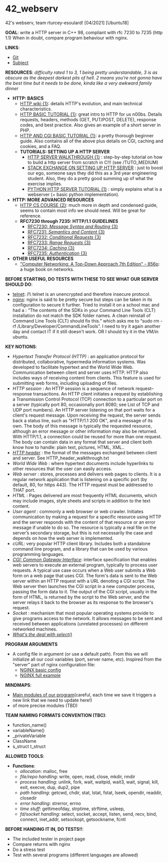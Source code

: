 # 42_webserv
42's webserv, team rturcey-esoulard! [04/2021] [Ubuntu18]

**GOAL**: write a HTTP server in C++ 98, compliant with rfc 7230 to 7235 (http 1.1)
When in doubt, compare program behaviour with nginx.

**LINKS**:
- [Git](https://github.com/42esoulard/42_webserv)
- [Subject](https://cdn.intra.42.fr/pdf/pdf/19749/en.subject.pdf)

**RESOURCES**: *difficulty rated 1 to 3, 1 being pretty understandable, 3 is as obscure as the deepest darkest pits of hell. 2 means you're not gonna have the best time but it needs to be done, kinda like a very awkward family dinner*
- **HTTP: BASICS**
  - [HTTP wiki {1}](https://en.wikipedia.org/wiki/Hypertext_Transfer_Protocol): details HTTP's evolution, and main technical characteristics.
  - [HTTP BASIC TUTORIAL {1}](https://code.tutsplus.com/tutorials/a-beginners-guide-to-http-and-rest--net-16340): great intro to HTTP for us n00bs. Details requests, headers, methods (GET, PUT/POST, DELETE), response codes, and best practice. Also gives an example of a short server in PHP.
  - [HTTP AND CGI BASIC TUTORIAL {1}](https://www.garshol.priv.no/download/text/http-tut.html): a pretty thorough beginner guide. Also contains all of the above plus details on CGI, caching and cookies, and a FAQ.
  - **TUTORIALS: SETTING UP A HTTP SERVER**
    - [HTTP SERVER WALKTHROUGH {1}](https://medium.com/from-the-scratch/http-server-what-do-you-need-to-know-to-build-a-simple-http-server-from-scratch-d1ef8945e4fa) : step-by-step tutorial on how to build a http server from scratch in C!!! (see /TUTO_MEDIUM)
    - [STACK EXCHANGE ON SETTING UP HTTP SERVER](https://softwareengineering.stackexchange.com/questions/200821/how-to-write-a-http-server) : just to boost our ego, someone says they did this as a 3rd
    year engineering student. Also, they do a pretty good summing up of what the exercise implies.
    - [PYTHON HTTP SERVER TUTORIAL {1}](https://www.afternerd.com/blog/python-http-server/) : simply explains what is a webserver (+ basic python implementation).
- **HTTP: MORE ADVANCED RESOURCES**
  - [HTTP CS COURSE {2}](https://www.tutorialspoint.com/http/index.htm): much more in depth and condensed guide, seems to contain most info we should need. Will be great for reference.
  - **RFC7230 through 7235: HTTP/1.1 GUIDELINES**
    - [RFC7230: *Message Syntax and Routing* {3}](https://tools.ietf.org/html/rfc7230)
    - [RFC7231: *Semantics and Content* {3}](https://tools.ietf.org/html/rfc7231)
    - [RFC7232: *Conditional Requests* {3}](https://tools.ietf.org/html/rfc7232)
    - [RFC7233: *Range Requests* {3}](https://tools.ietf.org/html/rfc7233)
    - [RFC7234: *Caching* {3}](https://tools.ietf.org/html/rfc7234)
    - [RFC7235: *Authentication* {3}](https://tools.ietf.org/html/rfc7235)
- **OTHER USEFUL RESOURCES**
  - ["Computer Networking: A Top-Down Approach 7th Edition" - 856p](https://www.ucg.ac.me/skladiste/blog_44233/objava_64433/fajlovi/Computer%20Networking%20_%20A%20Top%20Down%20Approach,%207th,%20converted.pdf): a huge book on networks.

**BEFORE STARTING, DO TESTS WITH THESE TO SEE WHAT OUR SERVER SHOULD DO**:
- [telnet](https://www.howtoforge.com/how-to-install-and-use-telnet-on-ubuntu-1804/): /!\ telnet is an unencrypted and therefore insecure protocol.
- [nginx](http://nginx.org/en/docs/beginners_guide.html#proxy): nginx is said to be pretty secure but
steps can be taken in its configuration to secure it further.
Tried to install it on a school mac and had a : “The contents of the SDKs in your Command Line Tools (CLT) installation do not match the SDK folder names. A clean reinstall of Command Line Tools (CLT) should fix this.” which asks me to “sudo rm -rf /Library/Developer/CommandLineTools”. I need to try it again another day and contact IT if it still doesn't work. OR I should try it in the VM/in ubuntu.

**KEY NOTIONS**:
- *Hypertext Transfer Protocol (HTTP)* : an application protocol for distributed, collaborative, hypermedia information systems. Was developed to facilitate hypertext and the World Wide Web. Communication between client and server uses HTTP. HTTP also includes ways of receiving content from clients. This feature is used for submitting web forms, including uploading of files. 
- *HTTP session* : An HTTP session is a sequence of network request–response transactions. An HTTP client initiates a request by establishing a Transmission Control Protocol (TCP) connection to a particular port on a server (typically port 80, occasionally port 8080; see List of TCP and UDP port numbers). An HTTP server listening on that port waits for a client's request message. Upon receiving the request, the server sends back a status line, such as "HTTP/1.1 200 OK", and a message of its own. The body of this message is typically the requested resource, although an error message or other information may also be returned. With HTTP/1.1, a connection could be reused for more than one request. The body can contain data in any format that server and client both know how to handle: plain text, pictures, HTML, XML..
- [*HTTP header*](https://en.wikipedia.org/wiki/Hypertext_Transfer_Protocol#Message_format) : the format of the messages exchanged between client and server. See HTTP_header_walkthrough.txt
- *World Wide Web* : where hypertext documents include hyperlinks to other resources that the user can easily access.
- *Web server* : stores, processes and delivers web pages to clients. It is a regular network application that is listening on a specific port (by default, 80, for https 443). The HTTP request must be addressed to THAT port.
- *HTML* : Pages delivered are most frequently HTML documents, which may include images, style sheets and scripts in addition to the text content.
- *User agent* :  commonly a web browser or web crawler. Initiates communication by
making a request for a specific resource using HTTP and the server responds with the
content of that resource or an error message if unable to do so. The resource is typically a real file on the server’s secondary storage, but this is not necessarily the case and depends on how the web server is implemented.
- *cURL*: very popular HTTP client library. Includes both a standalone command line program, and a library that can be used by various programming languages.
- [*CGI: Common Gateway Interface*](https://en.wikipedia.org/wiki/Common_Gateway_Interface): interface specification that enables web servers to execute an external program, typically to process user requests. A typical use case occurs when a Web user submits a Web form on a web page that uses CGI. The form's data is sent to the Web server within an HTTP request with a URL denoting a CGI script. The Web server then launches the CGI script in a new computer process, passing the form data to it. The output of the CGI script, usually in the form of HTML, is returned by the script to the Web server, and the server relays it back to the browser as its response to the browser's request.
- *Socket* : mechanism that most popular operating systems provide to give programs access to the network. It allows messages to be sent and received between applications (unrelated processes) on different networked machines.
- [*What's the deal with select()*](https://www.gnu.org/software/libc/manual/html_node/Server-Example.html)


**PROGRAM ARGUMENTS**
- A config file in argument (or use a default path). From this we will initialize all our cool variables (port, server name, etc). Inspired from the "server" part of nginx configuration file:
  - [NGINX basic config](https://docs.nginx.com/nginx/admin-guide/basic-functionality/managing-configuration-files/)
  - [NGINX full example](https://www.nginx.com/resources/wiki/start/topics/examples/full/)

**MINDMAPS**:
- [Main modules of our program](https://app.mindmup.com/map/_free/2021/04/9f774060947111ebb18c8352263a221c)(careful, each time we save it triggers a new link that we need to update here!)
- of more precise modules (TBD)

**TEAM NAMING FORMATS CONVENTION (TBC)**:
- function_name()
- variableName()
- _privateVariable
- ClassName
- s_struct t_struct

**ALLOWED TOOLS**:
- **Functions**: 
    - *allocation*: malloc, free
    - *file/repo handling*: write, open, read, close, mkdir, rmdir
    - *process handling*: unlink, fork, wait, waitpid, wait3, wait, signal, kill, exit, execve, dup, dup2, pipe
    - *path handling*: getcwd, chdir, stat, lstat, fstat, lseek, opendir, readdir, closedir 
    - *error handling*: strerror, errno
    - *time stuff*: gettimeofday, strptime, strftime, usleep, 
    - *fd/socket handling*: select, socket, accept, listen, send, recv, bind, connect, inet_addr, setsockopt, getsockname, fcntl

**BEFORE HANDING IT IN, DO TESTS!!**:
- The included tester in project page
- Compare returns with nginx
- Do a stress test
- Test with several programs (different languages are allowed)
